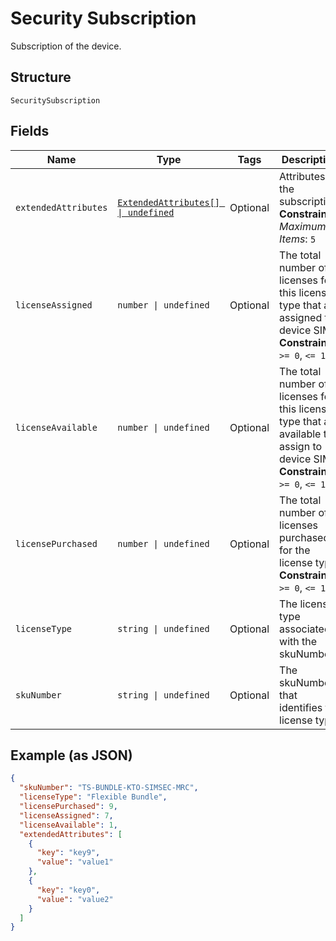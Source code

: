 
# Security Subscription

Subscription of the device.

## Structure

`SecuritySubscription`

## Fields

| Name | Type | Tags | Description |
|  --- | --- | --- | --- |
| `extendedAttributes` | [`ExtendedAttributes[] \| undefined`](../../doc/models/extended-attributes.md) | Optional | Attributes of the subscription.<br>**Constraints**: *Maximum Items*: `5` |
| `licenseAssigned` | `number \| undefined` | Optional | The total number of licenses for this license type that are assigned to device SIMs.<br>**Constraints**: `>= 0`, `<= 10` |
| `licenseAvailable` | `number \| undefined` | Optional | The total number of licenses for this license type that are available to assign to device SIMs.<br>**Constraints**: `>= 0`, `<= 10` |
| `licensePurchased` | `number \| undefined` | Optional | The total number of licenses purchased for the license type.<br>**Constraints**: `>= 0`, `<= 10` |
| `licenseType` | `string \| undefined` | Optional | The license type associated with the skuNumber. |
| `skuNumber` | `string \| undefined` | Optional | The skuNumber that identifies the license type. |

## Example (as JSON)

```json
{
  "skuNumber": "TS-BUNDLE-KTO-SIMSEC-MRC",
  "licenseType": "Flexible Bundle",
  "licensePurchased": 9,
  "licenseAssigned": 7,
  "licenseAvailable": 1,
  "extendedAttributes": [
    {
      "key": "key9",
      "value": "value1"
    },
    {
      "key": "key0",
      "value": "value2"
    }
  ]
}
```

